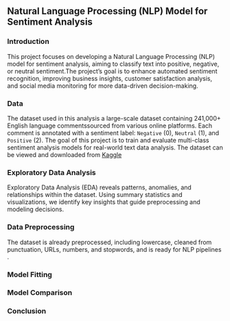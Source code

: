 ## Natural Language Processing  (NLP) Model for Sentiment Analysis

### Introduction

This project focuses on developing a Natural Language Processing (NLP) model for sentiment analysis, aiming to classify text into positive, negative, or neutral sentiment.The project’s goal is to enhance automated sentiment recognition, improving business insights, customer satisfaction analysis, and social media monitoring for more data-driven decision-making.

### Data

The dataset used in this analysis a large-scale dataset containing 241,000+ English language commentssourced from various online platforms. Each comment is annotated with a sentiment label: `Negative` (0), `Neutral` (1), and `Positive` (2). The goal of this project is to train and evaluate multi-class sentiment analysis models for real-world text data analysis. The dataset can be viewed and downloaded from [Kaggle](https://www.kaggle.com/datasets/abdelmalekeladjelet/sentiment-analysis-dataset)

### Exploratory Data Analysis

Exploratory Data Analysis (EDA) reveals patterns, anomalies, and relationships within the dataset. Using summary statistics and visualizations, we identify key insights that guide preprocessing and modeling decisions.

### Data Preprocessing

The dataset is already preprocessed, including lowercase, cleaned from punctuation, URLs, numbers, and stopwords, and is ready for NLP pipelines .

### Model Fitting

### Model Comparison

### Conclusion
